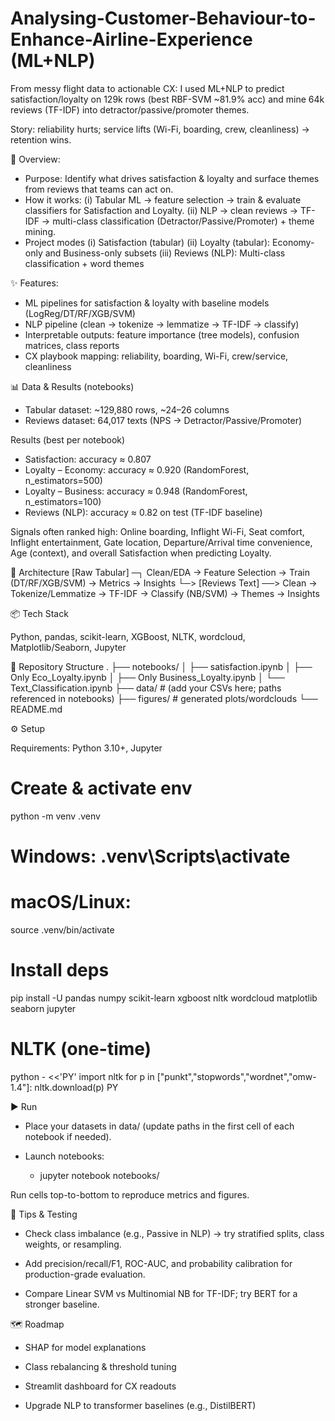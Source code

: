 # Analysing-Customer-Behaviour-to-Enhance-Airline-Experience (ML+NLP)
From messy flight data to actionable CX: I used ML+NLP to predict satisfaction/loyalty on 129k rows (best RBF-SVM ~81.9% acc) and mine 64k reviews (TF-IDF) into detractor/passive/promoter themes. 

Story: reliability hurts; service lifts (Wi-Fi, boarding, crew, cleanliness) → retention wins.

🚀 Overview:
- Purpose: Identify what drives satisfaction & loyalty and surface themes from reviews that teams can act on.
- How it works:
  (i) Tabular ML → feature selection → train & evaluate classifiers for Satisfaction and Loyalty.
  (ii) NLP → clean reviews → TF-IDF → multi-class classification (Detractor/Passive/Promoter) + theme mining.
- Project modes
(i) Satisfaction (tabular)
(ii) Loyalty (tabular): Economy-only and Business-only subsets
(iii) Reviews (NLP): Multi-class classification + word themes

✨ Features:
- ML pipelines for satisfaction & loyalty with baseline models (LogReg/DT/RF/XGB/SVM)
- NLP pipeline (clean → tokenize → lemmatize → TF-IDF → classify)
- Interpretable outputs: feature importance (tree models), confusion matrices, class reports
- CX playbook mapping: reliability, boarding, Wi-Fi, crew/service, cleanliness

📊 Data & Results (notebooks)
- Tabular dataset: ~129,880 rows, ~24–26 columns
- Reviews dataset: 64,017 texts (NPS → Detractor/Passive/Promoter)

Results (best per notebook)
- Satisfaction: accuracy ≈ 0.807
- Loyalty – Economy: accuracy ≈ 0.920 (RandomForest, n_estimators=500)
- Loyalty – Business: accuracy ≈ 0.948 (RandomForest, n_estimators=100)
- Reviews (NLP): accuracy ≈ 0.82 on test (TF-IDF baseline)

Signals often ranked high: Online boarding, Inflight Wi-Fi, Seat comfort, Inflight entertainment, Gate location, Departure/Arrival time convenience, Age (context), and overall Satisfaction when predicting Loyalty.

🧱 Architecture
[Raw Tabular] ─┐    Clean/EDA → Feature Selection → Train (DT/RF/XGB/SVM) → Metrics → Insights
                └─> 
[Reviews Text] ──> Clean → Tokenize/Lemmatize → TF-IDF → Classify (NB/SVM) → Themes → Insights

📦 Tech Stack

Python, pandas, scikit-learn, XGBoost, NLTK, wordcloud, Matplotlib/Seaborn, Jupyter

📁 Repository Structure
.
├── notebooks/
│   ├── satisfaction.ipynb
│   ├── Only Eco_Loyalty.ipynb
│   ├── Only Business_Loyalty.ipynb
│   └── Text_Classification.ipynb
├── data/            # (add your CSVs here; paths referenced in notebooks)
├── figures/         # generated plots/wordclouds
└── README.md

⚙️ Setup

Requirements: Python 3.10+, Jupyter

# Create & activate env
python -m venv .venv
# Windows: .venv\Scripts\activate
# macOS/Linux:
source .venv/bin/activate

# Install deps
pip install -U pandas numpy scikit-learn xgboost nltk wordcloud matplotlib seaborn jupyter

# NLTK (one-time)
python - <<'PY'
import nltk
for p in ["punkt","stopwords","wordnet","omw-1.4"]:
    nltk.download(p)
PY

▶️ Run

- Place your datasets in data/ (update paths in the first cell of each notebook if needed).

- Launch notebooks:

  - jupyter notebook notebooks/


Run cells top-to-bottom to reproduce metrics and figures.

🧪 Tips & Testing

- Check class imbalance (e.g., Passive in NLP) → try stratified splits, class weights, or resampling.

- Add precision/recall/F1, ROC-AUC, and probability calibration for production-grade evaluation.

- Compare Linear SVM vs Multinomial NB for TF-IDF; try BERT for a stronger baseline.

🗺️ Roadmap

- SHAP for model explanations

- Class rebalancing & threshold tuning

- Streamlit dashboard for CX readouts

- Upgrade NLP to transformer baselines (e.g., DistilBERT)

